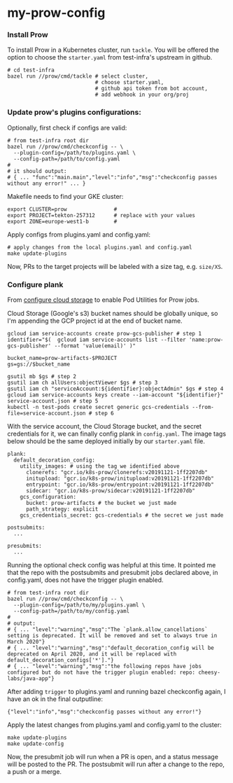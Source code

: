 # my-prow-config

### Install Prow

To install Prow in a Kubernetes cluster, run `tackle`. You will be offered the
option to choose the `starter.yaml` from test-infra's upstream in github.

```
# cd test-infra
bazel run //prow/cmd/tackle # select cluster,
                            # choose starter.yaml,
                            # github api token from bot account,
                            # add webhook in your org/proj
```

### Update prow's plugins configurations:

Optionally, first check if configs are valid:
```
# from test-infra root dir
bazel run //prow/cmd/checkconfig -- \
  --plugin-config=/path/to/plugins.yaml \
  --config-path=/path/to/config.yaml
#
# it should output:
# { ... "func":"main.main","level":"info","msg":"checkconfig passes without any error!" ... }
```

Makefile needs to find your GKE cluster:
```
export CLUSTER=prow               #
export PROJECT=tekton-257312      # replace with your values
export ZONE=europe-west1-b        #
```

Apply configs from plugins.yaml and config.yaml:
```
# apply changes from the local plugins.yaml and config.yaml
make update-plugins
```

Now, PRs to the target projects will be labeled with a size tag, e.g.
`size/XS`.

### Configure plank

From [configure cloud storage](https://github.com/kubernetes/test-infra/blob/master/prow/getting_started_deploy.md#configure-cloud-storage)
to enable Pod Utilities for Prow jobs.

Cloud Storage (Google's s3) bucket names should be globally unique, so I'm
appending the GCP project id at the end of bucket name.

```
gcloud iam service-accounts create prow-gcs-publisher # step 1
identifier="$(  gcloud iam service-accounts list --filter 'name:prow-gcs-publisher' --format 'value(email)' )"

bucket_name=prow-artifacts-$PROJECT
gs=gs://$bucket_name

gsutil mb $gs # step 2
gsutil iam ch allUsers:objectViewer $gs # step 3
gsutil iam ch "serviceAccount:${identifier}:objectAdmin" $gs # step 4
gcloud iam service-accounts keys create --iam-account "${identifier}" service-account.json # step 5
kubectl -n test-pods create secret generic gcs-credentials --from-file=service-account.json # step 6
```

With the service account, the Cloud Storage bucket, and the secret credentials
for it, we can finally config plank in `config.yaml`. The image tags below
should be the same deployed initially by our `starter.yaml` file.

```
plank:
  default_decoration_config:
    utility_images: # using the tag we identified above
      clonerefs: "gcr.io/k8s-prow/clonerefs:v20191121-1ff2207db"
      initupload: "gcr.io/k8s-prow/initupload:v20191121-1ff2207db"
      entrypoint: "gcr.io/k8s-prow/entrypoint:v20191121-1ff2207db"
      sidecar: "gcr.io/k8s-prow/sidecar:v20191121-1ff2207db"
    gcs_configuration:
      bucket: prow-artifacts # the bucket we just made
      path_strategy: explicit
    gcs_credentials_secret: gcs-credentials # the secret we just made

postsubmits:
  ...

presubmits:
  ...
```

Running the optional check config was helpful at this time. It pointed me that
the repo with the postsubmits and presubmit jobs declared above, in
config.yaml, does not have the trigger plugin enabled.
```
# from test-infra root dir
bazel run //prow/cmd/checkconfig -- \
  --plugin-config=/path/to/my/plugins.yaml \
  --config-path=/path/to/my/config.yaml
#
# output:
# { ... "level":"warning","msg":"The `plank.allow_cancellations` setting is deprecated. It will be removed and set to always true in March 2020"}
# { ... "level":"warning","msg":"default_decoration_config will be deprecated on April 2020, and it will be replaced with default_decoration_configs['*']."}
# { ... "level":"warning","msg":"the following repos have jobs configured but do not have the trigger plugin enabled: repo: cheesy-labs/java-app"}
```

After adding `trigger` to plugins.yaml and running bazel checkconfig again,
I have an ok in the final outputline:
```
{"level":"info","msg":"checkconfig passes without any error!"}
```

Apply the latest changes from plugins.yaml and config.yaml to the cluster:
```
make update-plugins
make update-config
```

Now, the presubmit job will run when a PR is open, and a status message will be
posted to the PR. The postsubmit will run after a change to the repo, a push or
a merge.

